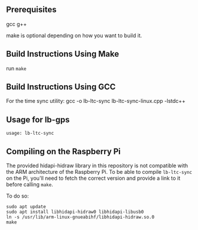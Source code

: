 ## Prerequisites ##

gcc g++

make is optional depending on how you want to build it.

## Build Instructions Using Make ##

run ```make```

## Build Instructions Using GCC ##

For the time sync utility:
gcc -o lb-ltc-sync lb-ltc-sync-linux.cpp -lstdc++

## Usage for lb-gps ##
```
usage: lb-ltc-sync
```

## Compiling on the Raspberry Pi

The provided hidapi-hidraw library in this repository is not compatible with the ARM architecture of the Raspberry Pi. To be able to compile `lb-ltc-sync` on the Pi, you'll need to fetch the correct version and provide a link to it before calling `make`.

To do so:

```
sudo apt update
sudo apt install libhidapi-hidraw0 libhidapi-libusb0
ln -s /usr/lib/arm-linux-gnueabihf/libhidapi-hidraw.so.0
make
```
